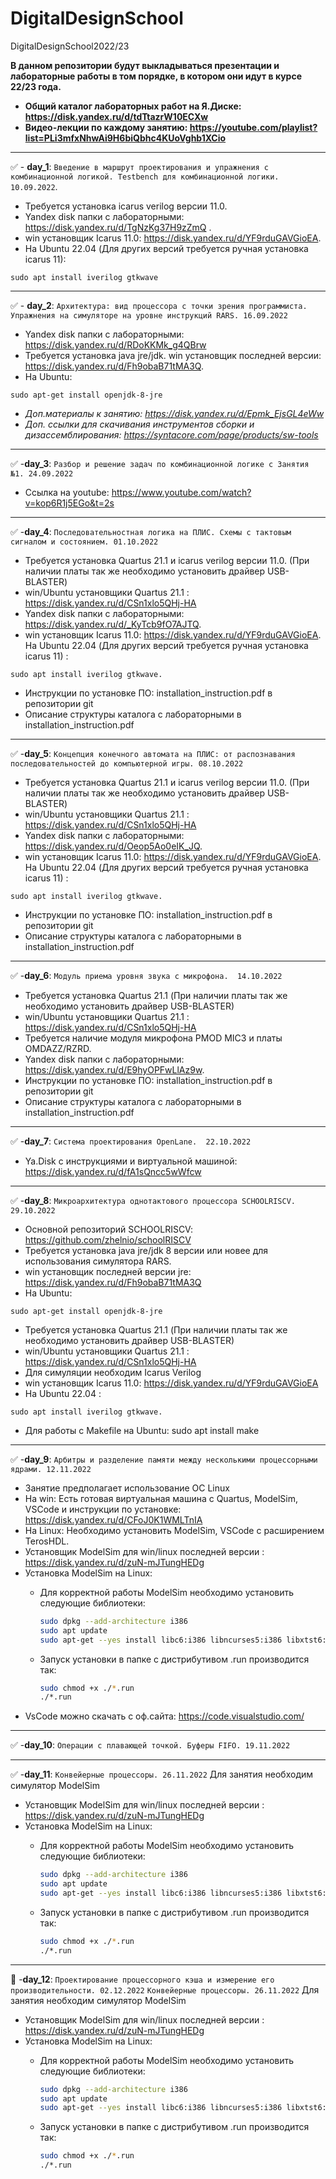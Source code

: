 # DigitalDesignSchool

DigitalDesignSchool2022/23

**В данном репозитории будут выкладываться презентации и лабораторные работы в том порядке, в котором они идут в курсе 22/23 года.**
+ **Общий каталог лабораторных работ на Я.Диске: https://disk.yandex.ru/d/tdTtazrW10ECXw**
+ **Видео-лекции по каждому занятию: https://youtube.com/playlist?list=PLi3mfxNhwAi9H6biQbhc4KUoVghb1XCio**
____
:white_check_mark: - **day_1**: ```Введение в маршрут проектирования и упражнения с комбинационной логикой. Testbench для комбинационной логики. 10.09.2022```.
+ Требуется установка icarus verilog версии 11.0. 
+ Yandex disk папки с лабораторными: https://disk.yandex.ru/d/TgNzKg37H9zZmQ .
+ win установщик Icarus 11.0: https://disk.yandex.ru/d/YF9rduGAVGioEA. 
+ На Ubuntu 22.04 (Для других версий требуется ручная установка icarus 11):
```
sudo apt install iverilog gtkwave
```
____
:white_check_mark: - **day_2**: ```Архитектура: вид процессора с точки зрения программиста. Упражнения на симуляторе на уровне инструкций RARS. 16.09.2022```
+ Yandex disk папки с лабораторными: https://disk.yandex.ru/d/RDoKKMk_g4QBrw
+ Требуется установка java jre/jdk.  win установщик последней версии: https://disk.yandex.ru/d/Fh9obaB71tMA3Q.
+ На Ubuntu: 
```
sudo apt-get install openjdk-8-jre
```
+ _Доп.материалы к занятию: https://disk.yandex.ru/d/Epmk_EjsGL4eWw_
+ _Доп. ссылки для скачивания инструментов сборки и дизассемблирования: https://syntacore.com/page/products/sw-tools_
____
:white_check_mark: -**day_3**: ```Разбор и решение задач по комбинационной логике с Занятия №1. 24.09.2022```
+ Ссылка на youtube: https://www.youtube.com/watch?v=kop6R1j5EGo&t=2s
____
:white_check_mark: -**day_4**: 
```Последовательностная логика на ПЛИС. Схемы с тактовым сигналом и состоянием. 01.10.2022```
+ Требуется установка Quartus 21.1 и icarus verilog версии 11.0. (При наличии платы так же необходимо установить драйвер USB-BLASTER)
+ win/Ubuntu установщики Quartus 21.1 :  https://disk.yandex.ru/d/CSn1xlo5QHj-HA
+ Yandex disk папки с лабораторными: https://disk.yandex.ru/d/_KyTcb9fO7AJTQ.
+ win установщик Icarus 11.0: https://disk.yandex.ru/d/YF9rduGAVGioEA.  На Ubuntu 22.04 (Для других версий требуется ручная установка icarus 11) : 
```
sudo apt install iverilog gtkwave.
```
+ Инструкции по установке ПО: installation_instruction.pdf в репозитории git
+ Описание структуры каталога с лабораторными в installation_instruction.pdf
____
:white_check_mark: -**day_5**: 
```Концепция конечного автомата на ПЛИС: от распознавания последовательностей до компьютерной игры. 08.10.2022```
+ Требуется установка Quartus 21.1 и icarus verilog версии 11.0. (При наличии платы так же необходимо установить драйвер USB-BLASTER)
+ win/Ubuntu установщики Quartus 21.1 :  https://disk.yandex.ru/d/CSn1xlo5QHj-HA
+ Yandex disk папки с лабораторными: https://disk.yandex.ru/d/Oeop5Ao0eIK_JQ.
+ win установщик Icarus 11.0: https://disk.yandex.ru/d/YF9rduGAVGioEA.  На Ubuntu 22.04 (Для других версий требуется ручная установка icarus 11) : 
```
sudo apt install iverilog gtkwave.
```
+ Инструкции по установке ПО: installation_instruction.pdf в репозитории git
+ Описание структуры каталога с лабораторными в installation_instruction.pdf
____
:white_check_mark: -**day_6**: 
```Модуль приема уровня звука с микрофона.  14.10.2022```
+ Требуется установка Quartus 21.1 (При наличии платы так же необходимо установить драйвер USB-BLASTER)
+ win/Ubuntu установщики Quartus 21.1 :  https://disk.yandex.ru/d/CSn1xlo5QHj-HA
+ Требуется наличие модуля микрофона PMOD MIC3 и платы OMDAZZ/RZRD.
+ Yandex disk папки с лабораторными: https://disk.yandex.ru/d/E9hyOPFwLlAz9w.
+ Инструкции по установке ПО: installation_instruction.pdf в репозитории git
+ Описание структуры каталога с лабораторными в installation_instruction.pdf
____
:white_check_mark: -**day_7**: 
```Система проектирования OpenLane.  22.10.2022```
+ Ya.Disk с инструкциями и виртуальной машиной: https://disk.yandex.ru/d/fA1sQncc5wWfcw
____
:white_check_mark: -**day_8**: 
```Микроархитектура однотактового процессора SCHOOLRISCV. 29.10.2022```
+ Основной репозиторий SCHOOLRISCV: https://github.com/zhelnio/schoolRISCV
+ Требуется установка java jre/jdk 8 версии или новее для использования симулятора RARS.  
+ win установщик последней версии jre: https://disk.yandex.ru/d/Fh9obaB71tMA3Q
+ На Ubuntu: 
```
sudo apt-get install openjdk-8-jre
```
+ Требуется установка Quartus 21.1 (При наличии платы так же необходимо установить драйвер USB-BLASTER)
+ win/Ubuntu установщики Quartus 21.1 :  https://disk.yandex.ru/d/CSn1xlo5QHj-HA
+ Для симуляции необходим Icarus Verilog
+ win установщик Icarus 11.0: https://disk.yandex.ru/d/YF9rduGAVGioEA
+ На Ubuntu 22.04 : 
```
sudo apt install iverilog gtkwave.
```
+ Для работы с Makefile на Ubuntu: sudo apt install make
___
:white_check_mark: -**day_9**: 
```Арбитры и разделение памяти между несколькими процессорными ядрами. 12.11.2022```
+ Занятие предполагает использование ОС Linux
+ На win: Есть готовая виртуальная машина с Quartus, ModelSim, VSCode и инструкции по установке: https://disk.yandex.ru/d/CFoJ0K1WMLTnIA
+ На Linux: Необходимо установить ModelSim, VSCode с расширением TerosHDL.
+ Установщик ModelSim для win/linux последней версии : https://disk.yandex.ru/d/zuN-mJTungHEDg
+ Установка ModelSim на Linux:
    * Для корректной работы ModelSim необходимо установить следующие библиотеки:

        ```bash
        sudo dpkg --add-architecture i386
        sudo apt update
        sudo apt-get --yes install libc6:i386 libncurses5:i386 libxtst6:i386 libxft2:i386 libc6:i386 libncurses5:i386 libstdc++6:i386
        ```
    * Запуск установки в папке с дистрибутивом .run производится так:

        ```bash
        sudo chmod +x ./*.run
        ./*.run
        ```
+ VsCode можно скачать с оф.сайта: https://code.visualstudio.com/
___
:white_check_mark: -**day_10**: 
```Операции с плавающей точкой. Буферы FIFO. 19.11.2022```
___
:white_check_mark: -**day_11**: 
```Конвейерные процессоры. 26.11.2022```
Для занятия необходим симулятор ModelSim
+ Установщик ModelSim для win/linux последней версии : https://disk.yandex.ru/d/zuN-mJTungHEDg
+ Установка ModelSim на Linux:
    * Для корректной работы ModelSim необходимо установить следующие библиотеки:

        ```bash
        sudo dpkg --add-architecture i386
        sudo apt update
        sudo apt-get --yes install libc6:i386 libncurses5:i386 libxtst6:i386 libxft2:i386 libc6:i386 libncurses5:i386 libstdc++6:i386
        ```
    * Запуск установки в папке с дистрибутивом .run производится так:

        ```bash
        sudo chmod +x ./*.run
        ./*.run
        ```
___
:black_square_button: -**day_12**: 
```Проектирование процессорного кэша и измерение его производительности. 02.12.2022```
```Конвейерные процессоры. 26.11.2022```
Для занятия необходим симулятор ModelSim
+ Установщик ModelSim для win/linux последней версии : https://disk.yandex.ru/d/zuN-mJTungHEDg
+ Установка ModelSim на Linux:
    * Для корректной работы ModelSim необходимо установить следующие библиотеки:

        ```bash
        sudo dpkg --add-architecture i386
        sudo apt update
        sudo apt-get --yes install libc6:i386 libncurses5:i386 libxtst6:i386 libxft2:i386 libc6:i386 libncurses5:i386 libstdc++6:i386
        ```
    * Запуск установки в папке с дистрибутивом .run производится так:

        ```bash
        sudo chmod +x ./*.run
        ./*.run
        ```



